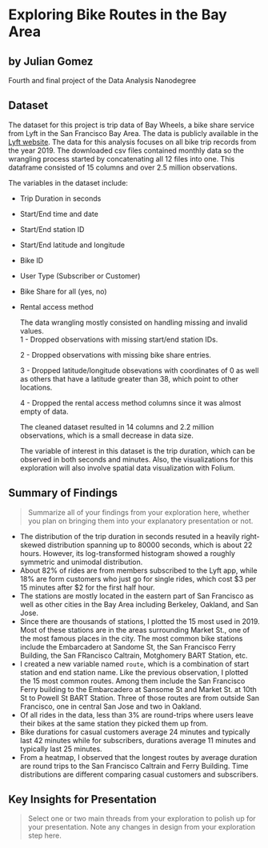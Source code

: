 # Exploring Bike Routes in the Bay Area
## by Julian Gomez
Fourth and final project of the Data Analysis Nanodegree


## Dataset

  The dataset for this project is trip data of Bay Wheels, a bike share service from Lyft in the San Francisco Bay Area. The data is publicly available in the [Lyft website](https://www.lyft.com/bikes/bay-wheels/system-data). The data for this analysis focuses on all bike trip records from the year 2019. The downloaded csv files contained monthly data so the wrangling process started by concatenating all 12 files into one. This dataframe consisted of 15 columns and over 2.5 million observations.

The variables in the dataset include:
- Trip Duration in seconds
- Start/End time and date
- Start/End station ID
- Start/End latitude and longitude
- Bike ID
- User Type (Subscriber or Customer)
- Bike Share for all (yes, no)
- Rental access method

  The data wrangling mostly consisted on handling missing and invalid values.        
  1 - Dropped observations with missing start/end station IDs.     
  
  2 - Dropped observations with missing bike share entries.      
  
  3 - Dropped latitude/longitude obsevations with coordinates of 0 as well as others that have a latitude greater than 38, which point to other locations. 
  
  4 - Dropped the rental access method columns since it was almost empty of data.      
  
  The cleaned dataset resulted in 14 columns and 2.2 million observations, which is a small decrease in data size. 
  
  The variable of interest in this dataset is the trip duration, which can be observed in both seconds and minutes. Also, the visualizations for this exploration will also involve spatial data visualization with Folium.

## Summary of Findings

> Summarize all of your findings from your exploration here, whether you plan on bringing them into your explanatory presentation or not.

- The distribution of the trip duration in seconds resuted in a heavily right-skewed distribution spanning up to 80000 seconds, which is about 22 hours. However, its log-transformed histogram showed a roughly symmetric and unimodal distribution. 
- About 82% of rides are from members subscribed to the Lyft app, while 18% are form customers who just go for single rides, which cost $3 per 15 minutes after $2 for the first half hour.
- The stations are mostly located in the eastern part of San Francisco as well as other cities in the Bay Area including Berkeley, Oakland, and San Jose.
- Since there are thousands of stations, I plotted the 15 most used in 2019. Most of these stations are in the areas surrounding Market St., one of the most famous places in the city. The most common bike stations include the Embarcadero at Sandome St, the San Francisco Ferry Building, the San FRancisco Caltrain, Motghomery BART Station, etc.
- I created a new variable named `route`, which is a combination of start station and end station name. Like the previous observation, I plotted the 15 most common routes. Among them include the San Francisco Ferry building to the Embarcadero at Sansome St and Market St. at 10th St to Powell St BART Station. Three of those routes are from outside San Francisco, one in central San Jose and two in Oakland.
- Of all rides in the data, less than 3% are round-trips where users leave their bikes at the same station they picked them up from.
- Bike durations for casual customers average 24 minutes and typically last 42 minutes while for subscribers, durations average 11 minutes and typically last 25 minutes.
- From a heatmap, I observed that the longest routes by average duration are round trips to the San Francisco Caltrain and Ferry Building. Time distributions are different comparing casual customers and subscribers.

## Key Insights for Presentation

> Select one or two main threads from your exploration to polish up for your presentation. Note any changes in design from your exploration step here.
